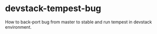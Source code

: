 devstack-tempest-bug
====================

How to back-port bug from master to stable and run tempest in devstack environment.
